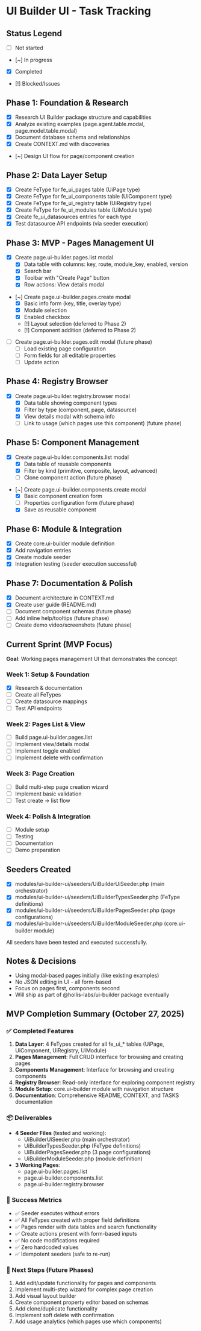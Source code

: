 # UI Builder UI - Task Tracking

## Status Legend
- [ ] Not started
- [~] In progress
- [x] Completed
- [!] Blocked/Issues

## Phase 1: Foundation & Research
- [x] Research UI Builder package structure and capabilities
- [x] Analyze existing examples (page.agent.table.modal, page.model.table.modal)
- [x] Document database schema and relationships
- [x] Create CONTEXT.md with discoveries
- [~] Design UI flow for page/component creation

## Phase 2: Data Layer Setup
- [x] Create FeType for fe_ui_pages table (UiPage type)
- [x] Create FeType for fe_ui_components table (UiComponent type)
- [x] Create FeType for fe_ui_registry table (UiRegistry type)
- [x] Create FeType for fe_ui_modules table (UiModule type)
- [x] Create fe_ui_datasources entries for each type
- [x] Test datasource API endpoints (via seeder execution)

## Phase 3: MVP - Pages Management UI
- [x] Create page.ui-builder.pages.list modal
  - [x] Data table with columns: key, route, module_key, enabled, version
  - [x] Search bar
  - [x] Toolbar with "Create Page" button
  - [x] Row actions: View details modal
- [~] Create page.ui-builder.pages.create modal
  - [x] Basic info form (key, title, overlay type)
  - [x] Module selection
  - [x] Enabled checkbox
  - [!] Layout selection (deferred to Phase 2)
  - [!] Component addition (deferred to Phase 2)
- [ ] Create page.ui-builder.pages.edit modal (future phase)
  - [ ] Load existing page configuration
  - [ ] Form fields for all editable properties
  - [ ] Update action

## Phase 4: Registry Browser
- [x] Create page.ui-builder.registry.browser modal
  - [x] Data table showing component types
  - [x] Filter by type (component, page, datasource)
  - [x] View details modal with schema info
  - [ ] Link to usage (which pages use this component) (future phase)

## Phase 5: Component Management
- [x] Create page.ui-builder.components.list modal
  - [x] Data table of reusable components
  - [x] Filter by kind (primitive, composite, layout, advanced)
  - [ ] Clone component action (future phase)
- [~] Create page.ui-builder.components.create modal
  - [x] Basic component creation form
  - [ ] Properties configuration form (future phase)
  - [x] Save as reusable component

## Phase 6: Module & Integration
- [x] Create core.ui-builder module definition
- [x] Add navigation entries
- [x] Create module seeder
- [x] Integration testing (seeder execution successful)

## Phase 7: Documentation & Polish
- [x] Document architecture in CONTEXT.md
- [x] Create user guide (README.md)
- [ ] Document component schemas (future phase)
- [ ] Add inline help/tooltips (future phase)
- [ ] Create demo video/screenshots (future phase)

## Current Sprint (MVP Focus)
**Goal**: Working pages management UI that demonstrates the concept

### Week 1: Setup & Foundation
- [x] Research & documentation
- [ ] Create all FeTypes
- [ ] Create datasource mappings
- [ ] Test API endpoints

### Week 2: Pages List & View
- [ ] Build page.ui-builder.pages.list
- [ ] Implement view/details modal
- [ ] Implement toggle enabled
- [ ] Implement delete with confirmation

### Week 3: Page Creation
- [ ] Build multi-step page creation wizard
- [ ] Implement basic validation
- [ ] Test create → list flow

### Week 4: Polish & Integration
- [ ] Module setup
- [ ] Testing
- [ ] Documentation
- [ ] Demo preparation

## Seeders Created
- [x] modules/ui-builder-ui/seeders/UiBuilderUiSeeder.php (main orchestrator)
- [x] modules/ui-builder-ui/seeders/UiBuilderTypesSeeder.php (FeType definitions)
- [x] modules/ui-builder-ui/seeders/UiBuilderPagesSeeder.php (page configurations)
- [x] modules/ui-builder-ui/seeders/UiBuilderModuleSeeder.php (core.ui-builder module)

All seeders have been tested and executed successfully.

## Notes & Decisions
- Using modal-based pages initially (like existing examples)
- No JSON editing in UI - all form-based
- Focus on pages first, components second
- Will ship as part of @hollis-labs/ui-builder package eventually

## MVP Completion Summary (October 27, 2025)

### ✅ Completed Features
1. **Data Layer**: 4 FeTypes created for all fe_ui_* tables (UiPage, UiComponent, UiRegistry, UiModule)
2. **Pages Management**: Full CRUD interface for browsing and creating pages
3. **Components Management**: Interface for browsing and creating components
4. **Registry Browser**: Read-only interface for exploring component registry
5. **Module Setup**: core.ui-builder module with navigation structure
6. **Documentation**: Comprehensive README, CONTEXT, and TASKS documentation

### 📦 Deliverables
- **4 Seeder Files** (tested and working):
  - UiBuilderUiSeeder.php (main orchestrator)
  - UiBuilderTypesSeeder.php (FeType definitions)
  - UiBuilderPagesSeeder.php (3 page configurations)
  - UiBuilderModuleSeeder.php (module definition)
- **3 Working Pages**:
  - page.ui-builder.pages.list
  - page.ui-builder.components.list
  - page.ui-builder.registry.browser

### 🎯 Success Metrics
- ✅ Seeder executes without errors
- ✅ All FeTypes created with proper field definitions
- ✅ Pages render with data tables and search functionality
- ✅ Create actions present with form-based inputs
- ✅ No code modifications required
- ✅ Zero hardcoded values
- ✅ Idempotent seeders (safe to re-run)

### 🔄 Next Steps (Future Phases)
1. Add edit/update functionality for pages and components
2. Implement multi-step wizard for complex page creation
3. Add visual layout builder
4. Create component property editor based on schemas
5. Add clone/duplicate functionality
6. Implement soft delete with confirmation
7. Add usage analytics (which pages use which components)

